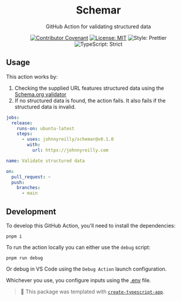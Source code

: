 <h1 align="center">Schemar</h1>

<p align="center">GitHub Action for validating structured data</p>

<p align="center">
	<a href="https://github.com/johnnyreilly/schemar/blob/main/.github/CODE_OF_CONDUCT.md" target="_blank"><img alt="Contributor Covenant" src="https://img.shields.io/badge/code_of_conduct-enforced-21bb42" /></a>
	<a href="https://github.com/johnnyreilly/schemar/blob/main/LICENSE.md" target="_blank"><img alt="License: MIT" src="https://img.shields.io/github/license/johnnyreilly/schemar?color=21bb42"></a>
	<img alt="Style: Prettier" src="https://img.shields.io/badge/style-prettier-21bb42.svg" />
	<img alt="TypeScript: Strict" src="https://img.shields.io/badge/typescript-strict-21bb42.svg" />
</p>

## Usage

This action works by:

1. Checking the supplied URL features structured data using the [Schema.org validator](https://validator.schema.org/)
2. If no structured data is found, the action fails. It also fails if the structured data is invalid.

```yml
jobs:
  release:
    runs-on: ubuntu-latest
    steps:
      - uses: johnnyreilly/schemar@v0.1.0
	  	with:
		  url: https://johnnyreilly.com

name: Validate structured data

on:
  pull_request: ~
  push:
    branches:
      - main
```

## Development

To develop this GitHub Action, you'll need to install the dependencies:

```shell
pnpm i
```

To run the action locally you can either use the `debug` script:

```shell
pnpm run debug
```

Or debug in VS Code using the `Debug Action` launch configuration.

Whichever you use, you configure inputs using the [.env](./.env) file.

<!-- You can remove this notice if you don't want it 🙂 no worries! -->

> 💙 This package was templated with [`create-typescript-app`](https://github.com/JoshuaKGoldberg/create-typescript-app).

